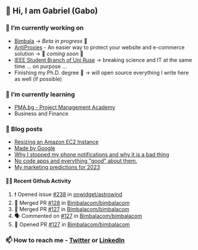 ## 👋 Hi, I am Gabriel (Gabo)

### 🔭 I’m currently working on
- [Bimbala](https://bimbala.com/) -> *Beta in progress* 🚀
- [AntiProxies](https://antiproxies.com/) - An easier way to protect your website and e-commerce solution -> 🚀 *coming soon* 🚀
- [IEEE Student Branch of Uni Ruse](https://github.com/IEEE-Student-Branch-of-Uni-Ruse) -> breaking science and IT at the same time ... on purpose ...
- Finishing my Ph.D. degree 🤔 -> will open source everything I write here as well (if possible)

### 🌱 I’m currently learning
- [PMA.bg - Project Management Academy](https://pma.bg/)
- Business and Finance

### 📖 Blog posts
<!-- BLOG-POST-LIST:START -->
- [Resizing an Amazon EC2 Instance](https://mrgkanev.eu/posts/resizing-an-amazon-ec2-instance/)
- [Made by Google](https://mrgkanev.eu/posts/made-by-google/)
- [Why I stopped my phone notifications and why it is a bad thing](https://mrgkanev.eu/posts/why-i-stopped-my-phone-notifications/)
- [No code apps and everything &quot;good&quot; about them.](https://mrgkanev.eu/posts/no-code-apps-and-everything-good-about-them/)
- [My marketing predictions for 2023](https://mrgkanev.eu/posts/my-marketing-predictions-for-2023/)
<!-- BLOG-POST-LIST:END -->

#### 🧑‍💻 Recent Github Activity

<!--START_SECTION:activity-->
1. ❗ Opened issue [#238](https://github.com/onwidget/astrowind/issues/238) in [onwidget/astrowind](https://github.com/onwidget/astrowind)
2. 🎉 Merged PR [#128](https://github.com/Bimbalacom/bimbalacom/pull/128) in [Bimbalacom/bimbalacom](https://github.com/Bimbalacom/bimbalacom)
3. 🎉 Merged PR [#127](https://github.com/Bimbalacom/bimbalacom/pull/127) in [Bimbalacom/bimbalacom](https://github.com/Bimbalacom/bimbalacom)
4. 🗣 Commented on [#127](https://github.com/Bimbalacom/bimbalacom/pull/127#issuecomment-1691571052) in [Bimbalacom/bimbalacom](https://github.com/Bimbalacom/bimbalacom)
5. 💪 Opened PR [#127](https://github.com/Bimbalacom/bimbalacom/pull/127) in [Bimbalacom/bimbalacom](https://github.com/Bimbalacom/bimbalacom)
<!--END_SECTION:activity-->


### 📫 How to reach me - [Twitter](https://twitter.com/mrgkanev) or [LinkedIn](https://www.linkedin.com/in/mrgkanev) 
